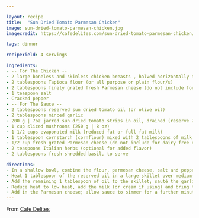 ```yaml
---

layout: recipe
title:  "Sun Dried Tomato Parmesan Chicken"
image: sun-dried-tomato-parmesan-chicken.jpg
imagecredit: https://cafedelites.com/sun-dried-tomato-parmesan-chicken/

tags: dinner

recipeYield: 4 servings

ingredients:
- -- For The Chicken --
- 2 large boneless and skinless chicken breasts , halved horizontally to make 4 fillets
- 2 tablespoons Tapioca flour (or all purpose or plain flour/s)
- 2 tablespoons finely grated fresh Parmesan cheese (do not include for dairy free option)
- 1 teaspoon salt
- Cracked pepper
- -- For The Sauce --
- 2 tablespoons reserved sun dried tomato oil (or olive oil)
- 2 tablespoons minced garlic
- 200 g | 7oz jarred sun dried tomato strips in oil, drained (reserve 2 tablespoons of oil for cooking)
- 1 cup sliced mushrooms (250 g | 8 oz)
- 1 1/2 cups evaporated milk (reduced fat or full fat milk)
- 1 tablespoon cornstarch (cornflour) mixed with 2 tablespoons of milk
- 1/2 cup fresh grated Parmesan cheese (do not include for dairy free option)
- 2 teaspoons Italian herbs (optional for added flavor)
- 2 tablespoons fresh shredded basil, to serve

directions:
- In a shallow bowl, combine the flour, parmesan cheese, salt and pepper. Dredge in the flour mixture; shake off excess and set aside.
- Heat 1 tablespoon of the reserved oil in a large skillet over medium-high heat until hot. Fry the chicken until golden on each side, cooked through and no longer pink (about 5-6 minutes each side, depending on the thickness of your chicken). Transfer onto a warm plate.
- Add the remaining 1 tablespoon of oil to the skillet; sauté the garlic until fragrant (about 1 minute). Add the sun dried tomatoes and mushrooms; fry until the mushrooms are just soft.
- Reduce heat to low heat, add the milk (or cream if using) and bring to a gentle simmer, stirring occasionally. Season with salt and pepper to your taste and add the milk/cornstarch mixture to the center of the pan. Continue to simmer while quickly stirring the mixture through until the sauce thickens. (Only use cornstarch if using milk for your sauce.)
- Add in the Parmesan cheese; allow sauce to simmer for a further minute until cheese melts through the sauce. Add the chicken back into the pan; sprinkle with the fresh basil and a little extra pepper (optional), and serve over pasta, rice or steamed veg.
---
```


From [Cafe Delites](https://cafedelites.com/sun-dried-tomato-parmesan-chicken/)
